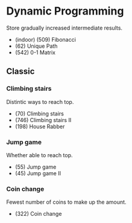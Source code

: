 # Dynamic Programming

Store gradually increased intermediate results.

- (indoor) (509) Fibonacci
- (62) Unique Path
- (542) 0-1 Matrix

## Classic
### Climbing stairs
Distintic ways to reach top.

- (70) Climbing stairs
- (746) Climbing stairs II
- (198) House Rabber

### Jump game
Whether able to reach top.

- (55) Jump game
- (45) Jump game II

### Coin change
Fewest number of coins to make up the amount.

- (322) Coin change